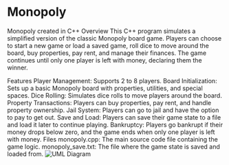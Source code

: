 # Monopoly
Monopoly created in C++
Overview
This C++ program simulates a simplified version of the classic Monopoly board game. Players can choose to start a new game or load a saved game, roll dice to move around the board, buy properties, pay rent, and manage their finances. The game continues until only one player is left with money, declaring them the winner.

Features
Player Management: Supports 2 to 8 players.
Board Initialization: Sets up a basic Monopoly board with properties, utilities, and special spaces.
Dice Rolling: Simulates dice rolls to move players around the board.
Property Transactions: Players can buy properties, pay rent, and handle property ownership.
Jail System: Players can go to jail and have the option to pay to get out.
Save and Load: Players can save their game state to a file and load it later to continue playing.
Bankruptcy: Players go bankrupt if their money drops below zero, and the game ends when only one player is left with money.
Files
monopoly.cpp: The main source code file containing the game logic.
monopoly_save.txt: The file where the game state is saved and loaded from.
![UML Diagram](https://github.com/HussChami/Monopoly/assets/144967166/986851db-e8a3-41f9-b4ec-f860cfe73a34)
